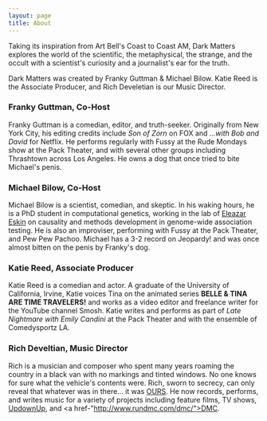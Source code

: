 ```yaml
---
layout: page
title: About
---
```


Taking its inspiration from Art Bell's Coast to Coast AM, Dark Matters explores the world of the scientific, the metaphysical, the strange, and the occult with a scientist's curiosity and a journalist's ear for the truth.

Dark Matters was created by Franky Guttman & Michael Bilow. Katie Reed is the Associate Producer, and Rich Develetian is our Music Director.

<h3>Franky Guttman, Co-Host</h3>

Franky Guttman is a comedian, editor, and truth-seeker.  Originally from New York City, his editing credits include _Son of Zorn_ on FOX and _...with Bob and David_ for Netflix. He performs regularly with Fussy at the Rude Mondays show at the Pack Theater, and with several other groups including Thrashtown across Los Angeles. He owns a dog that once tried to bite Michael's penis. 

<h3>Michael Bilow, Co-Host</h3>

Michael Bilow is a scientist, comedian, and skeptic. In his waking hours, he is a PhD student in computational genetics, working in the lab of <a href="http://zarlab.cs.ucla.edu">Eleazar Eskin</a> on causality and methods development in genome-wide association testing. He is also an improviser, performing with Fussy at the Pack Theater, and Pew Pew Pachoo. Michael has a 3-2 record on Jeopardy! and was once almost bitten on the penis by Franky's dog.

<h3>Katie Reed, Associate Producer</h3>

Katie Reed is a comedian and actor. A graduate of the University of California, Irvine, Katie voices Tina on the animated series **BELLE & TINA ARE TIME TRAVELERS!** and works as a video editor and freelance writer for the YouTube channel Smosh. Katie writes and performs as part of _Late Nightmare with Emily Candini_ at the Pack Theater and with the ensemble of Comedysportz LA.

<h3>Rich Develtian, Music Director</h3>

Rich is a musician and composer who spent many years roaming the country in a black van with no markings and tinted windows. No one knows for sure what the vehicle's contents were. Rich, sworn to secrecy, can only reveal that whatever was in there... it was <a href="http://www.ours.net/ourspages/">OURS</a>. He now records, performs, and writes music for a variety of projects including feature films, TV shows, <a href="http://www.updownupmusic.com">UpdownUp</a>, and <a href-"http://www.rundmc.com/dmc/">DMC</a>.
